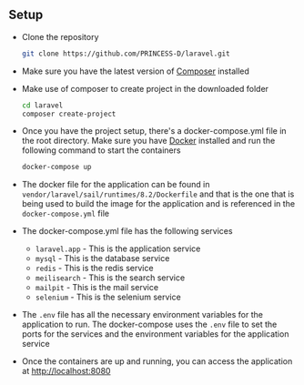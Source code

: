 ## Setup

- Clone the repository
  ```bash
  git clone https://github.com/PRINCESS-D/laravel.git
  ```

- Make sure you have the latest version of [Composer](https://getcomposer.org/download/) installed

- Make use of composer to create project in the downloaded folder
  ```bash
  cd laravel
  composer create-project
  ```

- Once you have the project setup, there's a docker-compose.yml file in the root directory. Make sure you have [Docker](https://docs.docker.com/get-docker/) installed and run the following command to start the containers
  ```bash
  docker-compose up
  ```

- The docker file for the application can be found in `vendor/laravel/sail/runtimes/8.2/Dockerfile` and that is the one that is being used to build the image for the application and is referenced in the `docker-compose.yml` file

- The docker-compose.yml file has the following services
  - `laravel.app` - This is the application service
  - `mysql` - This is the database service
  - `redis` - This is the redis service
  - `meilisearch` - This is the search service
  - `mailpit` - This is the mail service
  - `selenium` - This is the selenium service

- The `.env` file has all the necessary environment variables for the application to run. The docker-compose uses the `.env` file to set the ports for the services and the environment variables for the application service

- Once the containers are up and running, you can access the application at [http://localhost:8080](http://localhost:8080)
